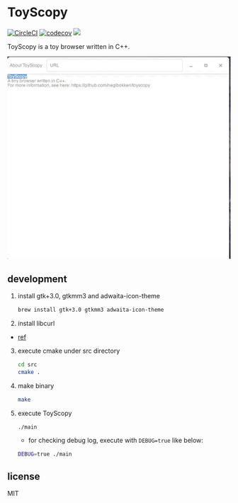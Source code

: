 # ToyScopy

[![CircleCI](https://circleci.com/gh/negibokken/toyscopy/tree/master.svg?style=svg)](https://circleci.com/gh/negibokken/toyscopy/tree/master)
[![codecov](https://codecov.io/gh/negibokken/toyscopy/branch/master/graph/badge.svg)](https://codecov.io/gh/negibokken/toyscopy)
[![](http://img.shields.io/badge/license-MIT-blue.svg)](./LICENSE)

ToyScopy is a toy browser written in C++.

![](./samples/browser.gif)

## development

1. install gtk+3.0, gtkmm3 and adwaita-icon-theme

   ```sh
   brew install gtk+3.0 gtkmm3 adwaita-icon-theme
   ```
2. install libcurl
  - [ref](https://stackoverflow.com/questions/41580504/how-to-install-libcurl-under-macos10-12-and-use-for-xcode)
3. execute cmake under src directory

   ```sh
   cd src
   cmake .
   ```

4. make binary

   ```sh
   make
   ```

5. execute ToyScopy

   ```sh
   ./main
   ```

   - for checking debug log, execute with `DEBUG=true` like below:

   ```sh
   DEBUG=true ./main
   ```

## license

MIT
